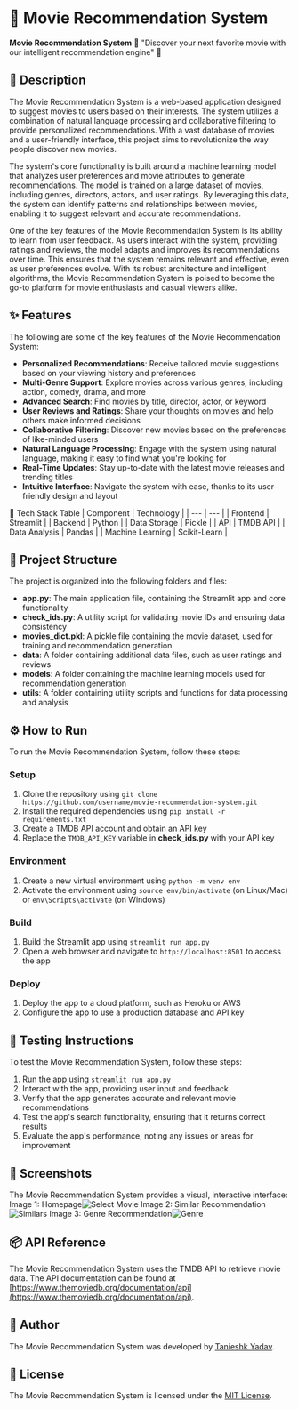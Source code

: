 🚀 Movie Recommendation System 
=========================
**Movie Recommendation System** 🎥
"Discover your next favorite movie with our intelligent recommendation engine" 🤖

📖 Description
---------------
The Movie Recommendation System is a web-based application designed to suggest movies to users based on their interests. The system utilizes a combination of natural language processing and collaborative filtering to provide personalized recommendations. With a vast database of movies and a user-friendly interface, this project aims to revolutionize the way people discover new movies.

The system's core functionality is built around a machine learning model that analyzes user preferences and movie attributes to generate recommendations. The model is trained on a large dataset of movies, including genres, directors, actors, and user ratings. By leveraging this data, the system can identify patterns and relationships between movies, enabling it to suggest relevant and accurate recommendations.

One of the key features of the Movie Recommendation System is its ability to learn from user feedback. As users interact with the system, providing ratings and reviews, the model adapts and improves its recommendations over time. This ensures that the system remains relevant and effective, even as user preferences evolve. With its robust architecture and intelligent algorithms, the Movie Recommendation System is poised to become the go-to platform for movie enthusiasts and casual viewers alike.

✨ Features
---------
The following are some of the key features of the Movie Recommendation System:
* **Personalized Recommendations**: Receive tailored movie suggestions based on your viewing history and preferences
* **Multi-Genre Support**: Explore movies across various genres, including action, comedy, drama, and more
* **Advanced Search**: Find movies by title, director, actor, or keyword
* **User Reviews and Ratings**: Share your thoughts on movies and help others make informed decisions
* **Collaborative Filtering**: Discover new movies based on the preferences of like-minded users
* **Natural Language Processing**: Engage with the system using natural language, making it easy to find what you're looking for
* **Real-Time Updates**: Stay up-to-date with the latest movie releases and trending titles
* **Intuitive Interface**: Navigate the system with ease, thanks to its user-friendly design and layout

🧰 Tech Stack Table
| Component | Technology |
| --- | --- |
| Frontend | Streamlit |
| Backend | Python |
| Data Storage | Pickle |
| API | TMDB API |
| Data Analysis | Pandas |
| Machine Learning | Scikit-Learn |

📁 Project Structure
-------------------
The project is organized into the following folders and files:
* **app.py**: The main application file, containing the Streamlit app and core functionality
* **check_ids.py**: A utility script for validating movie IDs and ensuring data consistency
* **movies_dict.pkl**: A pickle file containing the movie dataset, used for training and recommendation generation
* **data**: A folder containing additional data files, such as user ratings and reviews
* **models**: A folder containing the machine learning models used for recommendation generation
* **utils**: A folder containing utility scripts and functions for data processing and analysis

⚙️ How to Run
-------------
To run the Movie Recommendation System, follow these steps:
### Setup
1. Clone the repository using `git clone https://github.com/username/movie-recommendation-system.git`
2. Install the required dependencies using `pip install -r requirements.txt`
3. Create a TMDB API account and obtain an API key
4. Replace the `TMDB_API_KEY` variable in **check_ids.py** with your API key

### Environment
1. Create a new virtual environment using `python -m venv env`
2. Activate the environment using `source env/bin/activate` (on Linux/Mac) or `env\Scripts\activate` (on Windows)

### Build
1. Build the Streamlit app using `streamlit run app.py`
2. Open a web browser and navigate to `http://localhost:8501` to access the app

### Deploy
1. Deploy the app to a cloud platform, such as Heroku or AWS
2. Configure the app to use a production database and API key

🧪 Testing Instructions
-------------------
To test the Movie Recommendation System, follow these steps:
1. Run the app using `streamlit run app.py`
2. Interact with the app, providing user input and feedback
3. Verify that the app generates accurate and relevant movie recommendations
4. Test the app's search functionality, ensuring that it returns correct results
5. Evaluate the app's performance, noting any issues or areas for improvement

📸 Screenshots
-------------
The Movie Recommendation System provides a visual, interactive interface:
Image 1: Homepage![Select Movie](https://via.placeholder.com/400x300)
Image 2: Similar Recommendation![Similars](https://via.placeholder.com/400x300)
Image 3: Genre Recommendation![Genre](https://via.placeholder.com/400x300)

📦 API Reference
----------------
The Movie Recommendation System uses the TMDB API to retrieve movie data. The API documentation can be found at [https://www.themoviedb.org/documentation/api](https://www.themoviedb.org/documentation/api).

👤 Author
--------
The Movie Recommendation System was developed by [Tanieshk Yadav](https://github.com/tanieshk).

📝 License
--------
The Movie Recommendation System is licensed under the [MIT License](https://opensource.org/licenses/MIT).
